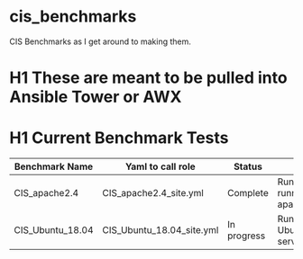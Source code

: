 # cis_benchmarks
CIS Benchmarks as I get around to making them.

# H1 These are meant to be pulled into Ansible Tower or AWX

# H1 Current Benchmark Tests

| Benchmark Name | Yaml to call role| Status | Notes |
| ---------------- | ---------------| --------- | ------------------------------ |
| CIS_apache2.4 | CIS_apache2.4_site.yml | Complete | Run against running apache host |
| CIS_Ubuntu_18.04 | CIS_Ubuntu_18.04_site.yml | In progress | Run against Ubuntu18.04 server |
